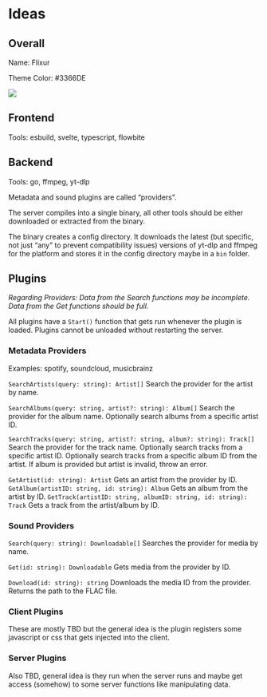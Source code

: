 # Ideas

## Overall

Name: Flixur

Theme Color: #3366DE

![](https://img.shields.io/badge/PREVIEW-3366DE)

## Frontend

Tools: esbuild, svelte, typescript, flowbite

## Backend

Tools: go, ffmpeg, yt-dlp

Metadata and sound plugins are called “providers”.

The server compiles into a single binary, all other tools should be either downloaded or extracted from the binary.

The binary creates a config directory. It downloads the latest (but specific, not just “any” to prevent compatibility issues) versions of yt-dlp and ffmpeg for the platform and stores it in the config directory maybe in a `bin` folder.

## Plugins

*Regarding Providers: 
Data from the Search functions may be incomplete. Data from the Get functions should be full.*

All plugins have a `Start()` function that gets run whenever the plugin is loaded. Plugins cannot be unloaded without restarting the server.

### Metadata Providers

Examples: spotify, soundcloud, musicbrainz

`SearchArtists(query: string): Artist[]` Search the provider for the artist by name.

`SearchAlbums(query: string, artist?: string): Album[]` Search the provider for the album name. Optionally search albums from a specific artist ID.

`SearchTracks(query: string, artist?: string, album?: string): Track[]` Search the provider for the track name. Optionally search tracks from a specific artist ID. Optionally search tracks from a specific album ID from the artist. If album is provided but artist is invalid, throw an error.

`GetArtist(id: string): Artist` Gets an artist from the provider by ID.
`GetAlbum(artistID: string, id: string): Album` Gets an album from the artist by ID.
`GetTrack(artistID: string, albumID: string, id: string): Track` Gets a track from the artist/album by ID.

### Sound Providers

`Search(query: string): Downloadable[]` Searches the provider for media by name.

`Get(id: string): Downloadable` Gets media from the provider by ID.

`Download(id: string): string` Downloads the media ID from the provider. Returns the path to the FLAC file.

### Client Plugins

These are mostly TBD but the general idea is the plugin registers some javascript or css that gets injected into the client.

### Server Plugins

Also TBD, general idea is they run when the server runs and maybe get access (somehow) to some server functions like manipulating data.
